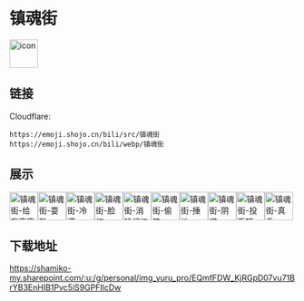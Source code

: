 # 镇魂街
<img src="https://emoji.shojo.cn/bili/src/镇魂街/icon.png" width="50" height="50" alt="icon">

## 链接
Cloudflare:
```
https://emoji.shojo.cn/bili/src/镇魂街
https://emoji.shojo.cn/bili/webp/镇魂街
```
## 展示
<img src="https://emoji.shojo.cn/bili/src/镇魂街/镇魂街-给我康康.png" width="50" height="50" alt="镇魂街-给我康康"><img src="https://emoji.shojo.cn/bili/src/镇魂街/镇魂街-耍酷.png" width="50" height="50" alt="镇魂街-耍酷"><img src="https://emoji.shojo.cn/bili/src/镇魂街/镇魂街-冷漠.png" width="50" height="50" alt="镇魂街-冷漠"><img src="https://emoji.shojo.cn/bili/src/镇魂街/镇魂街-脸红.png" width="50" height="50" alt="镇魂街-脸红"><img src="https://emoji.shojo.cn/bili/src/镇魂街/镇魂街-消除记忆.png" width="50" height="50" alt="镇魂街-消除记忆"><img src="https://emoji.shojo.cn/bili/src/镇魂街/镇魂街-偷笑.png" width="50" height="50" alt="镇魂街-偷笑"><img src="https://emoji.shojo.cn/bili/src/镇魂街/镇魂街-捶地.png" width="50" height="50" alt="镇魂街-捶地"><img src="https://emoji.shojo.cn/bili/src/镇魂街/镇魂街-阴谋.png" width="50" height="50" alt="镇魂街-阴谋"><img src="https://emoji.shojo.cn/bili/src/镇魂街/镇魂街-投币呀.png" width="50" height="50" alt="镇魂街-投币呀"><img src="https://emoji.shojo.cn/bili/src/镇魂街/镇魂街-真香.png" width="50" height="50" alt="镇魂街-真香">

## 下载地址

https://shamiko-my.sharepoint.com/:u:/g/personal/img_yuru_pro/EQmfFDW_KjRGpD07vu71BrYB3EnHIB1Pvc5iS9GPFIlcDw